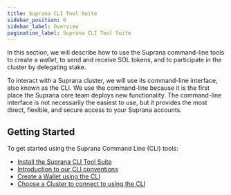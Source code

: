 ```yaml
---
title: Suprana CLI Tool Suite
sidebar_position: 0
sidebar_label: Overview
pagination_label: Suprana CLI Tool Suite
---
```


In this section, we will describe how to use the Suprana command-line tools to
create a _wallet_, to send and receive SOL tokens, and to participate in the
cluster by delegating stake.

To interact with a Suprana cluster, we will use its command-line interface, also
known as the CLI. We use the command-line because it is the first place the
Suprana core team deploys new functionality. The command-line interface is not
necessarily the easiest to use, but it provides the most direct, flexible, and
secure access to your Suprana accounts.

## Getting Started

To get started using the Suprana Command Line (CLI) tools:

- [Install the Suprana CLI Tool Suite](./install.md)
- [Introduction to our CLI conventions](./intro.md)
- [Create a Wallet using the CLI](./wallets/index.md)
- [Choose a Cluster to connect to using the CLI](./examples/choose-a-cluster.md)
